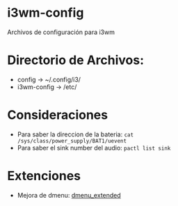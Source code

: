 # i3wm-config
Archivos de configuración para i3wm
# Directorio de Archivos:
* config -> ~/.config/i3/
* i3wm-config -> /etc/
# Consideraciones
* Para saber la direccion de la bateria: `cat /sys/class/power_supply/BAT1/uevent`
* Para saber el sink number del audio: `pactl list sink`
# Extenciones
* Mejora de dmenu: [dmenu_extended](https://github.com/markjones112358/dmenu-extended) 

